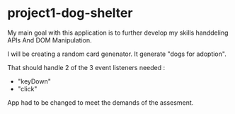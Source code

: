 # project1-dog-shelter

My main goal with this application is to further develop my skills handdeling APIs And DOM Manipulation.

I will be creating a random card genenator. It generate "dogs for adoption".

That should handle 2 of the 3 event listeners needed : 

* "keyDown"
* "click"

App had to be changed to meet the demands of the assesment.

